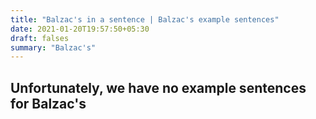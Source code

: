 ```yaml
---
title: "Balzac's in a sentence | Balzac's example sentences"
date: 2021-01-20T19:57:50+05:30
draft: falses
summary: "Balzac's"
---
```

## Unfortunately, we have no example sentences for Balzac's                 
